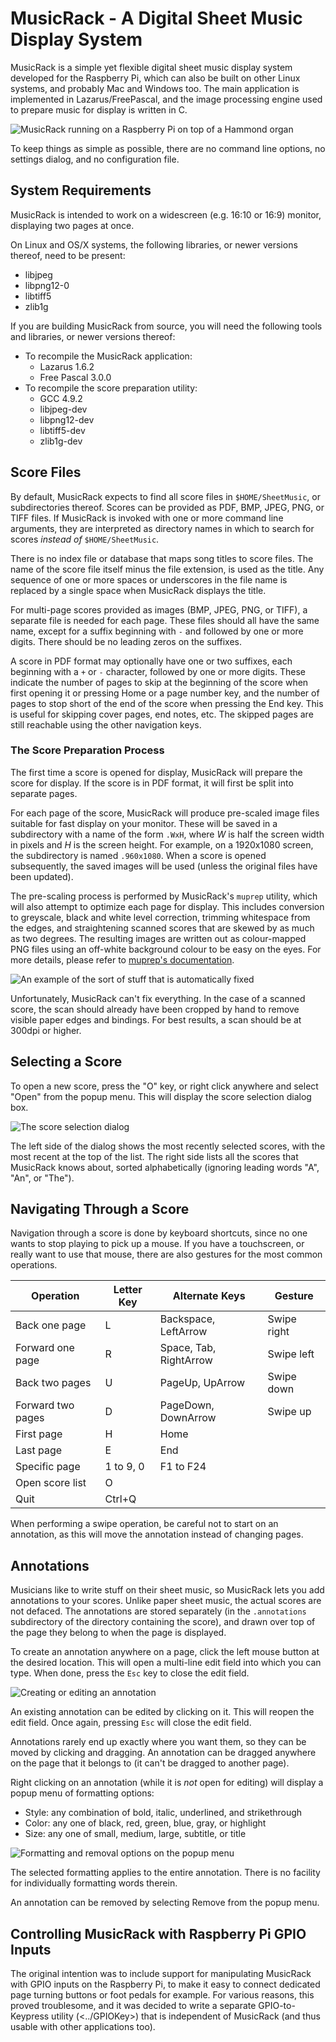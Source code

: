 # MusicRack - A Digital Sheet Music Display System

MusicRack is a simple yet flexible digital sheet music display system developed
for the Raspberry Pi, which can also be built on other Linux systems, and
probably Mac and Windows too. The main application is implemented in
Lazarus/FreePascal, and the image processing engine used to prepare music for
display is written in C.

![MusicRack running on a Raspberry Pi on top of a Hammond organ](DocImg/photo.jpg)

To keep things as simple as possible, there are no command line options, no
settings dialog, and no configuration file.

## System Requirements

MusicRack is intended to work on a widescreen (e.g. 16:10 or 16:9) monitor,
displaying two pages at once.

On Linux and OS/X systems, the following libraries, or newer versions thereof,
need to be present:

* libjpeg
* libpng12-0
* libtiff5
* zlib1g

If you are building MusicRack from source, you will need the following tools
and libraries, or newer versions thereof:

* To recompile the MusicRack application:
    * Lazarus 1.6.2
    * Free Pascal 3.0.0
* To recompile the score preparation utility:
    * GCC 4.9.2
    * libjpeg-dev
    * libpng12-dev
    * libtiff5-dev
    * zlib1g-dev

## Score Files

By default, MusicRack expects to find all score files in `$HOME/SheetMusic`, or
subdirectories thereof. Scores can be provided as PDF, BMP, JPEG, PNG, or TIFF
files. If MusicRack is invoked with one or more command line arguments, they
are interpreted as directory names in which to search for scores _instead of_
`$HOME/SheetMusic`.

There is no index file or database that maps song titles to score files. The
name of the score file itself minus the file extension, is used as the title.
Any sequence of one or more spaces or underscores in the file name is replaced
by a single space when MusicRack displays the title.

For multi-page scores provided as images (BMP, JPEG, PNG, or TIFF), a separate
file is needed for each page. These files should all have the same name, except
for a suffix beginning with `-` and followed by one or more digits. There
should be no leading zeros on the suffixes.

A score in PDF format may optionally have one or two suffixes, each beginning
with a `+` or `-` character, followed by one or more digits. These indicate the
number of pages to skip at the beginning of the score when first opening it or
pressing Home or a page number key, and the number of pages to stop short of
the end of the score when pressing the End key. This is useful for skipping
cover pages, end notes, etc. The skipped pages are still reachable using the
other navigation keys.

### The Score Preparation Process

The first time a score is opened for display, MusicRack will prepare the score
for display. If the score is in PDF format, it will first be split into
separate pages.

For each page of the score, MusicRack will produce pre-scaled image files
suitable for fast display on your monitor. These will be saved in a
subdirectory with a name of the form `.WxH`, where _W_ is half the screen width
in pixels and _H_ is the screen height. For example, on a 1920x1080 screen, the
subdirectory is named `.960x1080`. When a score is opened subsequently, the
saved images will be used (unless the original files have been updated).

The pre-scaling process is performed by MusicRack's `muprep` utility, which
will also attempt to optimize each page for display. This includes conversion
to greyscale, black and white level correction, trimming whitespace from the
edges, and straightening scanned scores that are skewed by as much as two
degrees. The resulting images are written out as colour-mapped PNG files using
an off-white background colour to be easy on the eyes. For more details, please
refer to [muprep's documentation](MuPrep/README.md).

![An example of the sort of stuff that is automatically fixed](DocImg/prepare.png)

Unfortunately, MusicRack can't fix everything. In the case of a scanned score,
the scan should already have been cropped by hand to remove visible paper
edges and bindings. For best results, a scan should be at 300dpi or higher.

## Selecting a Score

To open a new score, press the "O" key, or right click anywhere and select
"Open" from the popup menu. This will display the score selection dialog box.

![The score selection dialog](DocImg/open.png)

The left side of the dialog shows the most recently selected scores, with the
most recent at the top of the list. The right side lists all the scores that
MusicRack knows about, sorted alphabetically (ignoring leading words "A", "An",
or "The").

## Navigating Through a Score

Navigation through a score is done by keyboard shortcuts, since no one wants
to stop playing to pick up a mouse. If you have a touchscreen, or really want
to use that mouse, there are also gestures for the most common operations.

Operation         | Letter Key | Alternate Keys         | Gesture
------------------|------------|------------------------|------------
Back one page     | L          | Backspace, LeftArrow   | Swipe right
Forward one page  | R          | Space, Tab, RightArrow | Swipe left
Back two pages    | U          | PageUp, UpArrow        | Swipe down
Forward two pages | D          | PageDown, DownArrow    | Swipe up
First page        | H          | Home                   |
Last page         | E          | End                    |
Specific page     | 1 to 9, 0  | F1 to F24              |
Open score list   | O          |                        |
Quit              | Ctrl+Q     |                        |

When performing a swipe operation, be careful not to start on an annotation, as
this will move the annotation instead of changing pages.

## Annotations

Musicians like to write stuff on their sheet music, so MusicRack lets you add
annotations to your scores. Unlike paper sheet music, the actual scores are not
defaced. The annotations are stored separately (in the `.annotations`
subdirectory of the directory containing the score), and drawn over top of the
page they belong to when the page is displayed.

To create an annotation anywhere on a page, click the left mouse button at the
desired location. This will open a multi-line edit field into which you can
type. When done, press the `Esc` key to close the edit field.

![Creating or editing an annotation](DocImg/edit.png)

An existing annotation can be edited by clicking on it. This will reopen the
edit field. Once again, pressing `Esc` will close the edit field.

Annotations rarely end up exactly where you want them, so they can be moved by
clicking and dragging. An annotation can be dragged anywhere on the page
that it belongs to (it can't be dragged to another page).

Right clicking on an annotation (while it is _not_ open for editing) will
display a popup menu of formatting options:

* Style: any combination of bold, italic, underlined, and strikethrough
* Color: any one of black, red, green, blue, gray, or highlight
* Size: any one of small, medium, large, subtitle, or title

![Formatting and removal options on the popup menu](DocImg/format.png)

The selected formatting applies to the entire annotation. There is no facility
for individually formatting words therein.

An annotation can be removed by selecting Remove from the popup menu.

## Controlling MusicRack with Raspberry Pi GPIO Inputs

The original intention was to include support for manipulating MusicRack with
GPIO inputs on the Raspberry Pi, to make it easy to connect dedicated page
turning buttons or foot pedals for example. For various reasons, this proved
troublesome, and it was decided to write a separate GPIO-to-Keypress utility
(<../GPIOKey>) that is independent of MusicRack (and thus usable with other
applications too).
